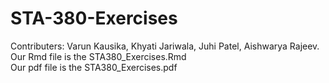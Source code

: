 # STA-380-Exercises
Contributers: Varun Kausika, Khyati Jariwala, Juhi Patel, Aishwarya Rajeev. <br>
Our Rmd file is the STA380_Exercises.Rmd <br>
Our pdf file is the STA380_Exercises.pdf <br>
